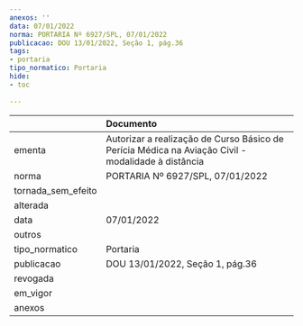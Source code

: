 ```yaml
---
anexos: ''
data: 07/01/2022
norma: PORTARIA Nº 6927/SPL, 07/01/2022
publicacao: DOU 13/01/2022, Seção 1, pág.36
tags:
- portaria
tipo_normatico: Portaria
hide: 
- toc 
 
---
```


|                    | Documento                                                                                          |
|:-------------------|:---------------------------------------------------------------------------------------------------|
| ementa             | Autorizar a realização de Curso Básico de Perícia Médica na Aviação Civil - modalidade à distância |
| norma              | PORTARIA Nº 6927/SPL, 07/01/2022                                                                   |
| tornada_sem_efeito |                                                                                                    |
| alterada           |                                                                                                    |
| data               | 07/01/2022                                                                                         |
| outros             |                                                                                                    |
| tipo_normatico     | Portaria                                                                                           |
| publicacao         | DOU 13/01/2022, Seção 1, pág.36                                                                    |
| revogada           |                                                                                                    |
| em_vigor           |                                                                                                    |
| anexos             |                                                                                                    |